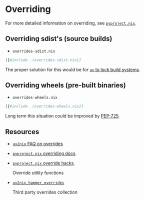# Overriding

For more detailed information on overriding, see [`pyproject.nix`](https://pyproject-nix.github.io/pyproject.nix/builders/overriding.html).

## Overriding sdist's (source builds)

- `overrides-sdist.nix`
```nix
{{#include ./overrides-sdist.nix}}
```

The proper solution for this would be for [`uv` to lock build systems](https://github.com/astral-sh/uv/issues/5190).

## Overriding wheels (pre-built binaries)

- `overrides-wheels.nix`
```nix
{{#include ./overrides-wheels.nix}}
```

Long term this situation could be improved by [PEP-725](https://peps.python.org/pep-0725/).

## Resources
- [`uv2nix` FAQ on overrides](../FAQ.md#why-doesnt-uv2nix-come-with-overrides)
- [`pyproject.nix` overriding docs](https://pyproject-nix.github.io/pyproject.nix/builders/overriding.html).
- [`pyproject.nix` override hacks](https://pyproject-nix.github.io/pyproject.nix/builders/hacks.html).

  Override utility functions

- [`uv2nix_hammer_overrides`](https://github.com/TyberiusPrime/uv2nix_hammer_overrides/)

  Third party overrides collection
